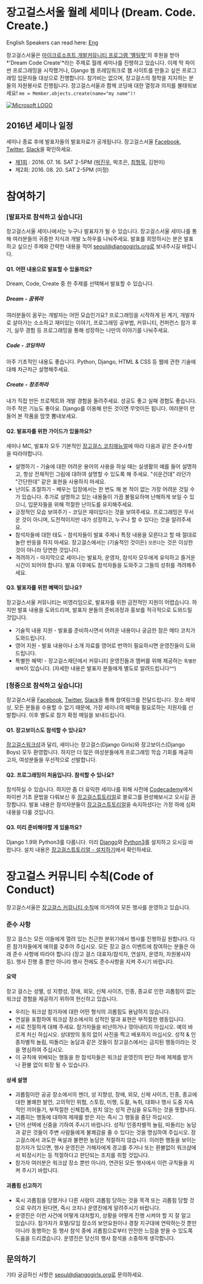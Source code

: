 # 장고걸스서울 월례 세미나 (Dream. Code. Create.)
English Speakers can read here: [Eng](https://github.com/DjangoGirlsSeoul/seminar/blob/master/readme-en.md)

장고걸스서울은 [마이크로소프트 개발커뮤니티 프로그램 '멜팅팟'](https://www.microsoft.com/ko-kr/events/2016-5/meltingpot/default.aspx)의 후원을 받아 *'Dream Code Create'*라는 주제로 월례 세미나를 진행하고 있습니다. 이제 막 파이썬 프로그래밍을 시작했거나, Django 웹 프레임워크로 웹 사이트를 만들고 싶은 프로그래밍 입문자들 대상으로 진행합니다. 참가비는 없으며, 장고걸스의 철학을 지지하는 분들의 자원봉사로 진행됩니다. 장고걸스서울과 함께 코딩에 대한 열정과 의지를 불태워보세요! `me = Member.objects.create(name="my name")!`

[![Microsoft LOGO](http://4.bp.blogspot.com/-fbqmrO-y-6o/UDZv0b2tn6I/AAAAAAAAL5g/sI1SPQFjDdw/s1600/Microsoft+logo+2012.png)](https://www.microsoft.com/ko-kr/events/2016-5/meltingpot/default.aspx)

## 2016년 세미나 일정
세미나 종료 후에 발표자들의 발표자료가 공개됩니다. 장고걸스서울 [Facebook](https://www.facebook.com/djangogirlsseoul/), [Twitter](https://twitter.com/djangogirlseoul), [Slack](https://djangogirlsseoul.slack.com)을 확인하세요.
- [제1회](https://github.com/DjangoGirlsSeoul/seminar/tree/master/2016-07) : 2016. 07. 16. SAT 2-5PM ([박진우](https://www.jinpark.net/), 박조은, [최형묵](http://jellyms.kr/), 김현미)
- 제2회: 2016. 08. 20. SAT 2-5PM (미정)

# 참여하기

### [발표자로 참석하고 싶습니다]
장고걸스서울 세미나에서는 누구나 발표자가 될 수 있습니다. 장고걸스서울 세미나를 통해 여러분들의 귀중한 지식과 개발 노하우를 나눠주세요. 발표를 희망하시는 분은 발표하고 싶으신 주제와 간략한 내용을 적어 seoul@djangogirls.org로 보내주시길 바랍니다.

#### Q1. 어떤 내용으로 발표할 수 있을까요?
Dream, Code, Create 중 한 주제를 선택해서 발표할 수 있습니다.

##### Dream - 꿈꿔라
여러분들이 꿈꾸는 개발자는 어떤 모습인가요? 프로그래밍을 시작하게 된 계기, 개발자로 살아가는 소소하고 재미있는 이야기, 프로그래밍 공부법, 커뮤니티, 컨퍼런스 참가 후기, 실무 경험 등 프로그래밍을 통해 성장하는 나만의 이야기를 나눠주세요.

##### Code - 코딩하라
아주 기초적인 내용도 좋습니다. Python, Django, HTML & CSS 등 웹에 관한 기술에 대해 차근차근 설명해주세요.

##### Create - 창조하라
내가 직접 만든 프로젝트와 개발 경험을 들려주세요. 성공도 좋고 실패 경험도 좋습니다. 아주 작은 기능도 좋아요. Django를 이용해 만든 것이면 무엇이든 됩니다. 여러분이 만들어 본 작품을 맘껏 뽐내보세요.

#### Q2. 발표자를 위한 가이드가 있을까요?
세미나 MC, 발표자 모두 기본적인 [장고걸스 코치매뉴얼](http://coach.djangogirls.org/)에 따라 다음과 같은 준수사항을 따라야합니다.
* 설명하기 - 기술에 대한 어려운 용어의 사용을 하실 때는 실생활의 예를 들어 설명하고, 항상 전체적인 그림에 대하여 설명할 수 있도록 해 주세요. "쉬운건데" 라던가 "간단한데" 같은 표현을 사용하지 마세요.
* 난이도 조절하기 - 배우는 입장에서는 한 번도 해 본 적이 없는 가장 어려운 것일 수가 있습니다. 추가로 설명하고 있는 내용들이 가끔 불필요하며 난해하게 보일 수 있으니, 입문자들을 위해 적절한 난이도를 유지해주세요.
* 긍정적인 모습 보여주기 - 코딩은 재미있다는 것을 보여주세요. 프로그래밍은 무서운 것이 아니며, 도전적이지만 내가 성장하고, 누구나 할 수 있다는 것을 알려주세요.
* 참석자들에 대한 태도 - 참석자들이 발표 주제나 특정 내용을 모른다고 할 때 절대로 놀란 반응을 하지 마세요. 장고걸스에서는 (기술적인 것이든) `모른다`는 것은 이상한 것이 아니라 당연한 것입니다.
* 격려하기 - 마지막으로 세미나는 발표자, 운영자, 참석자 모두에게 유익하고 즐거운 시간이 되어야 합니다. 발표 이후에도 참석자들을 도와주고 그들의 성취를 격려해주세요.

#### Q3. 발표자를 위한 혜택이 있나요?
장고걸스서울 커뮤니티는 비영리임으로, 발표자를 위한 금전적인 지원이 어렵습니다. 하지만 발표 내용을 도와드리며, 발표자 분들의 준비과정과 홍보를 적극적으로 도와드릴 것입니다.
* 기술적 내용 지원 - 발표를 준비하시면서 어려운 내용이나 궁금한 점은 메타 코치가 도와드립니다.
* 영어 지원 - 발표 내용이나 소개 자료를 영어로 번역이 필요하시면 운영진들이 도와드립니다.
* 특별한 혜택! - 장고걸스재단에서 커뮤니티 운영진들과 멤버를 위해 제공하는 `특별한 혜택`이 있습니다. (자세한 내용은 발표자 분들에게 별도로 알려드립니다^^)

### [청중으로 참석하고 싶습니다]
장고걸스서울 [Facebook](https://www.facebook.com/djangogirlsseoul/), [Twitter](https://twitter.com/djangogirlseoul), [Slack](https://djangogirlsseoul.slack.com)을 통해 참여링크를 전달드립니다. 
장소 제약 상, 모든 분들을 수용할 수 없기 때문에, 가장 세미나의 혜택을 필요로하는 지원자를 선발합니다. 이후 별도로 참가 확정 메일을 보내드립니다. 

#### Q1. 장고보이스도 참석할 수 있나요? 
[장고걸스워크샵](https://djangogirls.org/)과 달리, 세미나는 장고걸스(Django Girls)와 장고보이스(Django Boys) 모두 환영합니다. 하지만 더 많은 여성분들에게 프로그래밍 학습 기회를 제공하고자, 여성분들을 우선적으로 선발합니다.

#### Q2. 프로그래밍이 처음입니다. 참석할 수 있나요? 
참석하실 수 있습니다. 하지만 좀 더 유익한 세미나를 위해 사전에 [Codecademy](https://www.codecademy.com)에서 파이썬 기초 문법을 다뤄보신 후 [장고걸스튜토리얼](http://tutorial.djangogirls.org/)로 블로그를 완성해보시고 오시길 권장합니다. 발표 내용은 참석자분들이 [장고걸스튜토리얼](http://tutorial.djangogirls.org/)을 숙지하셨다는 가정 하에 심화내용을 다룰 것입니다.

#### Q3. 미리 준비해야할 게 있을까요?
Django 1.9와 Python3를 다룹니다. 미리 [Django](https://www.djangoproject.com/)와 [Python3](https://www.python.org/downloads/)를 설치하고 오시길 바랍니다. 설치 내용은 [장고걸스튜토리얼 - 설치하기](http://tutorial.djangogirls.org/ko/installation/)에서 확인하세요.

# 장고걸스 커뮤니티 수칙(Code of Conduct)
장고걸스서울은 [장고걸스 커뮤니티 수칙](https://djangogirls.org/pages/coc/)에 의거하여 모든 행사를 운영하고 있습니다.

### 준수 사항
장고 걸스는 모든 이들에게 열려 있는 친근한 분위기에서 행사를 진행하길 원합니다. 다른 참가자들에게 예의를 갖추어 주십시오.
모든 장고 걸스 이벤트에 참여하는 분들은 아래 준수 사항에 따라야 합니다 (장고 걸스 대표자/참석자, 연설자, 운영자, 자원봉사자 등). 행사 진행 중 뿐만 아니라 행사 전에도 준수사항을 지켜 주시기 바랍니다.

#### 요약
장고 걸스는 성별, 성 지향성, 장애, 외모, 신체 사이즈, 인종, 종교로 인한 괴롭힘이 없는 워크샵 경험을 제공하기 위하여 헌신하고 있습니다.
- 우리는 워크샵 참가자에 대한 어떤 형식의 괴롭힘도 용납하지 않습니다.
- 연설을 포함하여 워크샵 장소에서의 성적인 말과 표현은 부적절한 행동입니다.
- 서로 친절하게 대해 주세요. 참가자들을 비난하거나 깎아내리지 마십시오. 예의 바르게 처신 하십시오. 상대방의 동의 없이 사진을 찍고 배포하지 마십시오. 성적 & 인종차별적 놀림, 따돌리는 농담과 같은 것들이 장고걸스에서는 금지된 행동이라는 것을 명심하여 주십시오.
- 이 규칙에 위배되는 행동을 한 참석자들은 워크샵 운영진의 판단 하에 제제를 받거나 환불 없이 퇴장 될 수 있습니다.

#### 상세 설명
- 괴롭힘이란 공공 장소에서의 젠더, 성 지향성, 장애, 외모, 신체 사이즈, 인종, 종교에 대한 불쾌한 발언, 고의적인 위협, 스토킹, 미행, 도촬, 녹취, 대화나 행사 도중 지속적인 끼어들기, 부적절한 신체접촉, 원치 않는 성적 관심을 유도하는 것을 뜻합니다.  
- 괴롭히는 행동에 대하여 제재를 받은 자는 즉시 그 행동을 중단 하십시오.
- 단어 선택에 신중을 기하여 주시기 바랍니다. 성적/ 인종차별적 놀림, 따돌리는 농담과 같은 것들이 주변 사람들에게 불쾌감을 줄 수 있다는 것을 명심하여 주십시오. 장고걸스에서 과도한 욕설과 불편한 농담은 적절하지 않습니다.
이러한 행동을 보이는 참가자가 있으면, 행사 운영진은 가해자에게 경고를 주거나 또는 환불없이 워크샵에서 퇴장시키는 등 적절하다고 판단되는 조치를 취할 것입니다.
- 참가자 여러분은 워크샵 장소 뿐만 아니라, 연관된 모든 행사에서 이런 규칙들을 지켜 주시기 바랍니다.

#### 괴롭힘 신고하기
- 혹시 괴롭힘을 당했거나 다른 사람이 괴롭힘 당하는 것을 목격 또는 괴롭힘 당할 것으로 우려가 된다면, 즉시 코치나 운영진에게 알려주시기 바랍니다.
- 운영진은 이런 사건에 어떻게 대처할지, 상황을 어떻게 진행 시켜야 할 지 잘 알고 있습니다. 참가자가 호텔/모임 장소의 보안요원이나 경찰 지구대에 연락하는것 뿐만 아니라 동행하는 등 행사 참석 중에 괴롭힘으로부터 안전한 느낌을 받을 수 있도록 도움을 드리겠습니다. 운영진은 당신의 행사 참석을 소중하게 생각합니다.

## 문의하기
기타 궁금하신 사항은 seoul@djangogirls.org로 문의하세요.
